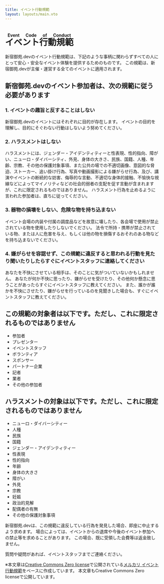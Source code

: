 ```yaml
---
title: イベント行動規範
layout: layouts/main.vto
---
```


# <ruby>イベント行動規範<rt>Event Code of Conduct</rt></ruby>

新宿御苑.devのイベント行動規範は、下記のような事柄に関わらずすべての人にとって安心・安全なイベント体験を提供するためのものです。
この規範は、新宿御苑.devが主催・運営する全てのイベントに適用されます。

## 新宿御苑.devのイベント参加者は、次の規範に従う必要があります

### 1. イベントの趣旨と反することはしない

新宿御苑.devのイベントにはそれぞれに目的が存在します。
イベントの目的を理解し、目的にそぐわない行動はしないよう努めてください。

### 2. ハラスメントはしない

ハラスメントには、ジェンダー・アイデンティティーと性表現、性的指向、障がい、ニューロ・ダイバーシティ、外見、身体の大きさ、民族、国籍、人種、年齢、宗教、その他の保護対象事項、また公共の場での不適切画像、意図的な脅迫、ストーカー、追い掛け行為、写真や動画撮影による嫌がらせ行為、及び、講演やイベントの断続的な妨害、侮辱的な言動、不適切な身体的接触、不愉快な視線などによってマイノリティなどの社会的弱者の支配を促す言動が含まれますが、これに限定されるものではありません。
ハラスメント行為を止めるように言われた参加者は、直ちに従ってください。

### 3. 器物の損壊をしない、危険な物を持ち込まない

イベント会場の内装や付属の調度品などを故意に壊したり、各会場で使用が禁止されている物を使用したりしないでください。
法令で所持・携帯が禁止されている物、または人に危害を与え、もしくは他の物を損傷するおそれのある物などを持ち込まないでください。

### 4. 嫌がらせを容認せず、この規範に違反すると思われる行動を見たり聞いたりしたらすぐにイベントスタッフに連絡してください

あなたを不快にさせている相手は、そのことに気がついていないかもしれません。
あなたが何か不快に思ったり、嫌がらせを受けたり、その他何か懸念に思うことがあったらすぐにイベントスタッフに教えてください。
また、誰かが誰かを不快にさせたり、嫌がらせを行っているのを見聞きした場合も、すぐにイベントスタッフに教えてください。

## この規範の対象者は以下です。ただし、これに限定されるものではありません

- 参加者
- プレゼンター
- イベントスタッフ
- ボランティア
- スポンサー
- パートナー企業
- 記者
- 業者
- その他の参加者

## ハラスメントの対象は以下です。ただし、これに限定されるものではありません

- ニューロ・ダイバーシティー
- 人種
- 民族
- 国籍
- ジェンダー・アイデンティティー
- 性表現
- 性的指向
- 年齢
- 身体の大きさ
- 障がい
- 外見
- 宗教
- 妊娠
- 政治的見解
- 配偶者の有無
- その他の保護対象事項

新宿御苑.devは、この規範に違反している行為を発見した場合、即座に中止するよう求めます。
場合によっては、イベントからの退席や今後のイベント参加への禁止等を求めることがあります。
この場合、既に受領した会費等は返金致しません。

質問や疑問があれば、イベントスタッフまでご連絡ください。

※本文章は[Creative Commons Zero license](https://creativecommons.org/publicdomain/zero/1.0/deed.ja)で公開されている[メルカリ イベント行動規範](https://about.mercari.com/event-code-of-conduct/)をベースに作成しています。
本文章もCreative Commons Zero licenseで公開しています。
